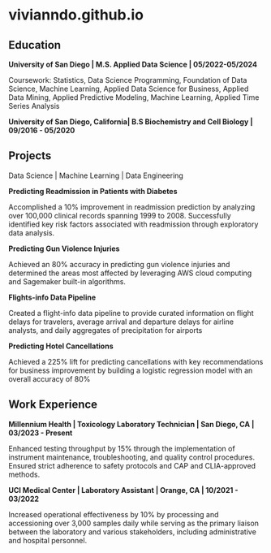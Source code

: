 # vivianndo.github.io
## Education
**University of San Diego | M.S. Applied Data Science | 05/2022-05/2024**

Coursework: Statistics, Data Science Programming, Foundation of Data Science, Machine Learning, Applied Data Science for Business,          Applied Data Mining, Applied Predictive Modeling, Machine Learning, Applied Time Series Analysis
	 
**University of San Diego, California| B.S Biochemistry and Cell Biology | 09/2016 - 05/2020**

## Projects
Data Science | Machine Learning | Data Engineering 	

**Predicting Readmission in Patients with Diabetes**

Accomplished a 10% improvement in readmission prediction by analyzing over 100,000 clinical records spanning 1999 to 2008. Successfully identified key risk factors associated with readmission through exploratory data analysis.


**Predicting Gun Violence Injuries**

Achieved an 80% accuracy in predicting gun violence injuries and determined the areas most affected by leveraging AWS cloud computing and Sagemaker built-in algorithms.


**Flights-info Data Pipeline**

Created a flight-info data pipeline to provide curated information on flight delays for travelers, average arrival and departure delays for airline analysts, and daily aggregates of precipitation for airports


**Predicting Hotel Cancellations**

Achieved a 225% lift for predicting cancellations with key recommendations for business improvement by building a logistic regression model with an overall accuracy of 80%


## Work Experience
**Millennium Health | Toxicology Laboratory Technician | San Diego, CA | 03/2023 - Present**

Enhanced testing throughput by 15% through the implementation of instrument maintenance, troubleshooting, and quality control procedures. Ensured strict adherence to safety protocols and CAP and CLIA-approved methods.


**UCI Medical Center | Laboratory Assistant | Orange, CA | 10/2021 - 03/2022**

Increased operational effectiveness by 10%  by processing and accessioning over 3,000 samples daily while serving as the primary liaison between the laboratory and various stakeholders, including administrative and hospital personnel.


